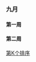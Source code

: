 ### 九月

#### 第一周

#### 第二周

[第K个排序](https://github.com/maycope/May-Nodes/blob/master/All-algorithm/Daily-Algorithm/nine-daily/second-Week/第K个排序.md)

